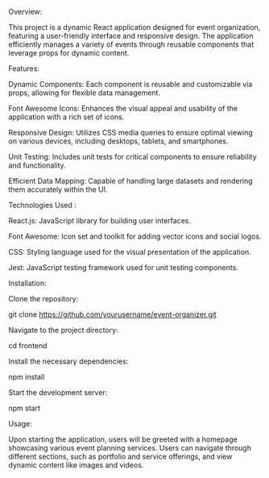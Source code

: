 Overview:

This project is a dynamic React application designed for event organization, featuring a user-friendly interface and responsive design. The application efficiently manages a variety of events through reusable components that leverage props for dynamic content.

Features:

Dynamic Components: Each component is reusable and customizable via props, allowing for flexible data management.

Font Awesome Icons: Enhances the visual appeal and usability of the application with a rich set of icons.


Responsive Design: Utilizes CSS media queries to ensure optimal viewing on various devices, including desktops, 
tablets, and smartphones.

Unit Testing: Includes unit tests for critical components to ensure reliability and functionality.

Efficient Data Mapping: Capable of handling large datasets and rendering them accurately within the UI.

Technologies Used :

React.js: JavaScript library for building user interfaces.

Font Awesome: Icon set and toolkit for adding vector icons and social logos.

CSS: Styling language used for the visual presentation of the application.

Jest: JavaScript testing framework used for unit testing components.


Installation:

Clone the repository:


git clone https://github.com/yourusername/event-organizer.git

Navigate to the project directory:


cd frontend

Install the necessary dependencies:

npm install

Start the development server:


npm start

Usage:

Upon starting the application, users will be greeted with a homepage showcasing various event planning services.
Users can navigate through different sections, such as portfolio and service offerings, and view dynamic content like images and videos.